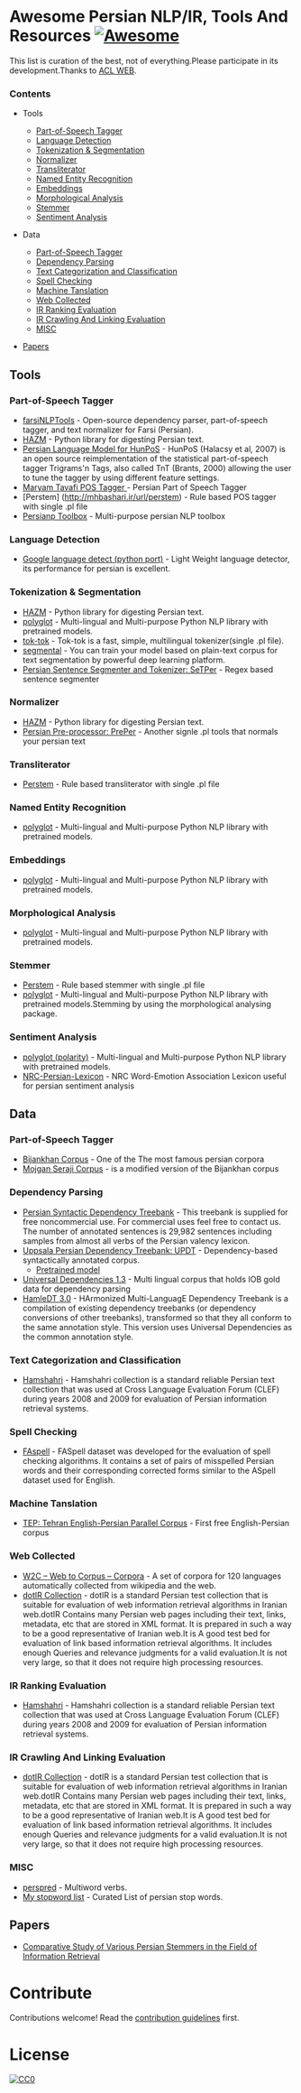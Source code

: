 # Awesome Persian NLP/IR, Tools And Resources [![Awesome](https://cdn.rawgit.com/sindresorhus/awesome/d7305f38d29fed78fa85652e3a63e154dd8e8829/media/badge.svg)](https://github.com/sindresorhus/awesome)

This list is curation of the best, not of everything.Please participate in its development.Thanks to [ACL WEB](http://aclweb.org/aclwiki/index.php?title=Resources_for_Persian).
### Contents
 - Tools
    - [Part-of-Speech Tagger](#part-of-speech-tagger)
    - [Language Detection](#language-detection)
    - [Tokenization & Segmentation](#tokenization--segmentation)
    - [Normalizer](#normalizer)
    - [Transliterator](#transliterator)
    - [Named Entity Recognition](#named-entity-recognition)
    - [Embeddings](#embeddings)
    - [Morphological Analysis](#morphological-analysis)
    - [Stemmer](#stemmer)
    - [Sentiment Analysis](#sentiment-analysis)
    
 - Data
    - [Part-of-Speech Tagger](#part-of-speech-tagger-1)
    - [Dependency Parsing](#dependency-parsing)
    - [Text Categorization and Classification](#text-categorization-and-classification)
    - [Spell Checking](#spell-checking)
    - [Machine Tanslation](#machine-tanslation)
    - [Web Collected](#web-collected)
    - [IR Ranking Evaluation](#ir-ranking-evaluation)
    - [IR Crawling And Linking Evaluation](#ir-crawling-and-linking-evaluation)
    - [MISC](#misc)
 
 - [Papers](#papers)
    
 
## Tools
### Part-of-Speech Tagger
  - [farsiNLPTools](http://mhbashari.ir/url/farsiools) - Open-source dependency parser, part-of-speech tagger, and text normalizer for Farsi (Persian).
  - [HAZM](http://mhbashari.ir/url/hazm) - Python library for digesting Persian text.
  - [Persian Language Model for HunPoS](http://mhbashari.ir/url/unoager) - HunPoS (Halacsy et al, 2007) is an open source reimplementation of the statistical part-of-speech tagger Trigrams'n Tags, also called TnT (Brants, 2000) allowing the user to tune the tagger by using different feature settings.
  - [Maryam Tavafi POS Tagger ](http://mhbashari.ir/url/aryamavafi) - Persian Part of Speech Tagger
  - [Perstem] (http://mhbashari.ir/url/perstem) - Rule based POS tagger with single .pl file
  - [Persianp Toolbox](http://mhbashari.ir/url/ersianpoolbox) - Multi-purpose persian NLP toolbox

### Language Detection
  - [Google language detect (python port)](http://mhbashari.ir/url/langdetect) - Light Weight language detector, its performance for persian is excellent.
  
### Tokenization & Segmentation
   - [HAZM](http://mhbashari.ir/url/hazm) - Python library for digesting Persian text.
   - [polyglot](http://mhbashari.ir/url/polyglot) - Multi-lingual and Multi-purpose Python NLP library with pretrained models.
   - [tok-tok](http://mhbashari.ir/url/tok-tok) - Tok-tok is a fast, simple, multilingual tokenizer(single .pl file).
   - [segmental](http://mhbashari.ir/url/segmental) - You can train your model based on plain-text corpus for text segmentation by powerful deep learning platform.
   - [Persian Sentence Segmenter and Tokenizer: SeTPer](http://mhbashari.ir/url/setper) - Regex based sentence segmenter

### Normalizer
   - [HAZM](http://mhbashari.ir/url/hazm) - Python library for digesting Persian text.
   - [Persian Pre-processor: PrePer](http://mhbashari.ir/url/preper) - Another signle .pl tools that normals your persian text
   
### Transliterator
   - [Perstem](http://mhbashari.ir/url/perstem) - Rule based transliterator with single .pl file
   
### Named Entity Recognition
   - [polyglot](http://mhbashari.ir/url/polyglot) - Multi-lingual and Multi-purpose Python NLP library with pretrained models.

### Embeddings
   - [polyglot](http://mhbashari.ir/url/polyglot) - Multi-lingual and Multi-purpose Python NLP library with pretrained models. 

### Morphological Analysis
   - [polyglot](http://mhbashari.ir/url/polyglot) - Multi-lingual and Multi-purpose Python NLP library with pretrained models. 

### Stemmer
   - [Perstem](http://mhbashari.ir/url/perstem) - Rule based stemmer with single .pl file
   - [polyglot](http://mhbashari.ir/url/polyglot) - Multi-lingual and Multi-purpose Python NLP library with pretrained models.Stemming by using the morphological analysing package.

### Sentiment Analysis
   - [polyglot (polarity)](http://mhbashari.ir/url/polyglot) - Multi-lingual and Multi-purpose Python NLP library with pretrained models.
   - [NRC-Persian-Lexicon](http://mhbashari.ir/url/nrcperlex) - NRC Word-Emotion Association Lexicon useful for persian sentiment analysis

   
## Data
### Part-of-Speech Tagger
   - [Bijankhan Corpus](http://mhbashari.ir/url/bijankhan) - One of the The most famous persian corpora
   - [Mojgan Seraji Corpus](http://mhbashari.ir/url/ppsalaersianorpus) - is a modified version of the Bijankhan corpus
   

### Dependency Parsing
   - [Persian Syntactic Dependency Treebank](http://mhbashari.ir/url/perdt) - This treebank is supplied for free noncommercial use. For commercial uses feel free to contact us. The number of annotated sentences is 29,982 sentences including samples from almost all verbs of the Persian valency lexicon.   
   - [Uppsala Persian Dependency Treebank: UPDT](http://mhbashari.ir/url/updt) - Dependency-based syntactically annotated corpus.
     - [Pretrained model](http://mhbashari.ir/url/parsper-mate)
   - [Universal Dependencies 1.3](http://mhbashari.ir/url/niversalependencies) - Multi lingual corpus that holds IOB gold data for dependency parsing
   - [HamleDT 3.0](http://mhbashari.ir/url/amle) - HArmonized Multi-LanguagE Dependency Treebank is a compilation of existing dependency treebanks (or dependency conversions of other treebanks), transformed so that they all conform to the same annotation style. This version uses Universal Dependencies as the common annotation style.

### Text Categorization and Classification
   - [Hamshahri](http://mhbashari.ir/url/hamshahri) - Hamshahri collection is a standard reliable Persian text collection that was used at Cross Language Evaluation Forum (CLEF) during years 2008 and 2009 for evaluation of Persian information retrieval systems.

### Spell Checking
   - [FAspell](http://mhbashari.ir/url/spell) - FASpell dataset was developed for the evaluation of spell checking algorithms. It contains a set of pairs of misspelled Persian words and their corresponding corrected forms similar to the ASpell dataset used for English.

### Machine Tanslation
   - [TEP: Tehran English-Persian Parallel Corpus](http://mhbashari.ir/url/ehranabesources) - First free English-Persian corpus

### Web Collected
   - [W2C – Web to Corpus – Corpora](http://mhbashari.ir/url/2ebtoorpus) - A set of corpora for 120 languages automatically collected from wikipedia and the web. 
   - [dotIR Collection](http://mhbashari.ir/url/webir) - dotIR is a standard Persian test collection that is suitable for evaluation of web information retrieval algorithms in Iranian web.dotIR Contains many Persian web pages including their text, links, metadata, etc that are stored in XML format. It is prepared in such a way to be a good representative of Iranian web.It is A good test bed for evaluation of link based information retrieval algorithms. It includes enough Queries and relevance judgments for a valid evaluation.It is not very large, so that it does not require high processing resources.

### IR Ranking Evaluation
   - [Hamshahri](http://mhbashari.ir/url/hamshahri) - Hamshahri collection is a standard reliable Persian text collection that was used at Cross Language Evaluation Forum (CLEF) during years 2008 and 2009 for evaluation of Persian information retrieval systems.

### IR Crawling And Linking Evaluation
   - [dotIR Collection](http://mhbashari.ir/url/webir) - dotIR is a standard Persian test collection that is suitable for evaluation of web information retrieval algorithms in Iranian web.dotIR Contains many Persian web pages including their text, links, metadata, etc that are stored in XML format. It is prepared in such a way to be a good representative of Iranian web.It is A good test bed for evaluation of link based information retrieval algorithms. It includes enough Queries and relevance judgments for a valid evaluation.It is not very large, so that it does not require high processing resources.

### MISC
   - [perspred](http://mhbashari.ir/url/perspred) - Multiword verbs. 
   - [My stopword list](http://mhbashari.ir/url/fastopwords) - Curated List of persian stop words.

## Papers
   - [Comparative Study of Various Persian Stemmers in the Field of Information Retrieval ](http://mhbashari.ir/url/stemmerpaper01)

# Contribute

Contributions welcome! Read the [contribution guidelines](contributing.md) first.

# License

[![CC0](https://i.creativecommons.org/p/zero/1.0/88x31.png)](https://creativecommons.org/publicdomain/zero/1.0/)
